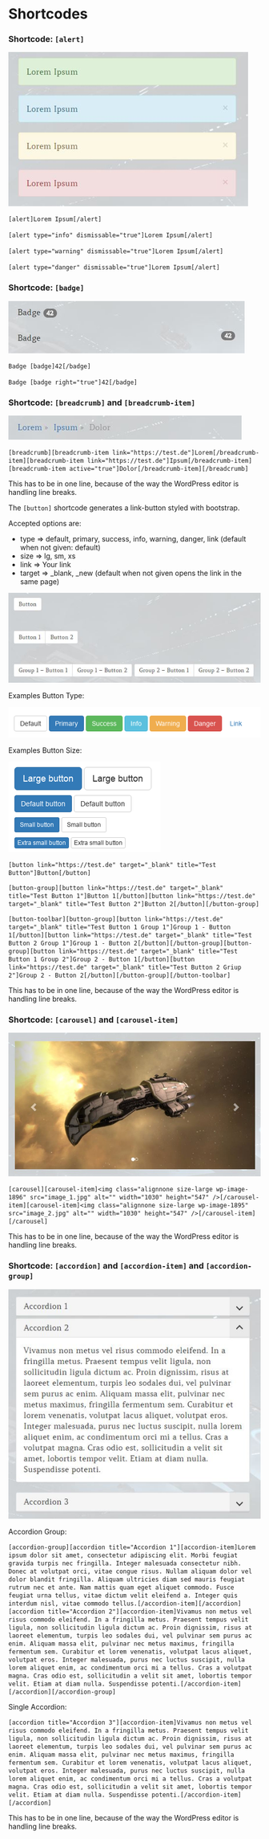 # Shortcodes

### Shortcode: ```[alert]```

![](images/alert-shortcode.jpg)

```
[alert]Lorem Ipsum[/alert]

[alert type="info" dismissable="true"]Lorem Ipsum[/alert]

[alert type="warning" dismissable="true"]Lorem Ipsum[/alert]

[alert type="danger" dismissable="true"]Lorem Ipsum[/alert]
```

### Shortcode: ```[badge]```

![](images/badge-shortcode.jpg)

```
Badge [badge]42[/badge]

Badge [badge right="true"]42[/badge]
```

### Shortcode: ```[breadcrumb]``` and ```[breadcrumb-item]```

![](images/breadcrumb-shortcode.jpg)

```
[breadcrumb][breadcrumb-item link="https://test.de"]Lorem[/breadcrumb-item][breadcrumb-item link="https://test.de"]Ipsum[/breadcrumb-item][breadcrumb-item active="true"]Dolor[/breadcrumb-item][/breadcrumb]
```

This has to be in one line, because of the way the WordPress editor is handling line breaks.

The ```[button]``` shortcode generates a link-button styled with bootstrap.

Accepted options are:
- type => default, primary, success, info, warning, danger, link (default when not given: default)
- size => lg, sm, xs
- link => Your link
- target => _blank, _new (default when not given opens the link in the same page)

![](images/button-shortcode.jpg)

Examples Button Type:

![](images/buttons-type.png)

Examples Button Size:

![](images/buttons-size.png)

```
[button link="https://test.de" target="_blank" title="Test Button"]Button[/button]
```

```
[button-group][button link="https://test.de" target="_blank" title="Test Button 1"]Button 1[/button][button link="https://test.de" target="_blank" title="Test Button 2"]Button 2[/button][/button-group]
```

```
[button-toolbar][button-group][button link="https://test.de" target="_blank" title="Test Button 1 Group 1"]Group 1 - Button 1[/button][button link="https://test.de" target="_blank" title="Test Button 2 Group 1"]Group 1 - Button 2[/button][/button-group][button-group][button link="https://test.de" target="_blank" title="Test Button 1 Group 2"]Group 2 - Button 1[/button][button link="https://test.de" target="_blank" title="Test Button 2 Griup 2"]Group 2 - Button 2[/button][/button-group][/button-toolbar]
```

This has to be in one line, because of the way the WordPress editor is handling line breaks.

### Shortcode: ```[carousel]``` and ```[carousel-item]```

![](images/carousel-shortcode.jpg)

```
[carousel][carousel-item]<img class="alignnone size-large wp-image-1896" src="image_1.jpg" alt="" width="1030" height="547" />[/carousel-item][carousel-item]<img class="alignnone size-large wp-image-1895" src="image_2.jpg" alt="" width="1030" height="547" />[/carousel-item][/carousel]
```

This has to be in one line, because of the way the WordPress editor is handling line breaks.

### Shortcode: ```[accordion]``` and ```[accordion-item]``` and ```[accordion-group]```

![](images/accordion-shortcode.jpg)

Accordion Group:
```
[accordion-group][accordion title="Accordion 1"][accordion-item]Lorem ipsum dolor sit amet, consectetur adipiscing elit. Morbi feugiat gravida turpis nec fringilla. Integer malesuada consectetur nibh. Donec at volutpat orci, vitae congue risus. Nullam aliquam dolor vel dolor blandit fringilla. Aliquam ultricies diam sed mauris feugiat rutrum nec et ante. Nam mattis quam eget aliquet commodo. Fusce feugiat urna tellus, vitae dictum velit eleifend a. Integer quis interdum nisl, vitae commodo tellus.[/accordion-item][/accordion][accordion title="Accordion 2"][accordion-item]Vivamus non metus vel risus commodo eleifend. In a fringilla metus. Praesent tempus velit ligula, non sollicitudin ligula dictum ac. Proin dignissim, risus at laoreet elementum, turpis leo sodales dui, vel pulvinar sem purus ac enim. Aliquam massa elit, pulvinar nec metus maximus, fringilla fermentum sem. Curabitur et lorem venenatis, volutpat lacus aliquet, volutpat eros. Integer malesuada, purus nec luctus suscipit, nulla lorem aliquet enim, ac condimentum orci mi a tellus. Cras a volutpat magna. Cras odio est, sollicitudin a velit sit amet, lobortis tempor velit. Etiam at diam nulla. Suspendisse potenti.[/accordion-item][/accordion][/accordion-group]
```

Single Accordion:
```
[accordion title="Accordion 3"][accordion-item]Vivamus non metus vel risus commodo eleifend. In a fringilla metus. Praesent tempus velit ligula, non sollicitudin ligula dictum ac. Proin dignissim, risus at laoreet elementum, turpis leo sodales dui, vel pulvinar sem purus ac enim. Aliquam massa elit, pulvinar nec metus maximus, fringilla fermentum sem. Curabitur et lorem venenatis, volutpat lacus aliquet, volutpat eros. Integer malesuada, purus nec luctus suscipit, nulla lorem aliquet enim, ac condimentum orci mi a tellus. Cras a volutpat magna. Cras odio est, sollicitudin a velit sit amet, lobortis tempor velit. Etiam at diam nulla. Suspendisse potenti.[/accordion-item][/accordion]
```

This has to be in one line, because of the way the WordPress editor is handling line breaks.

